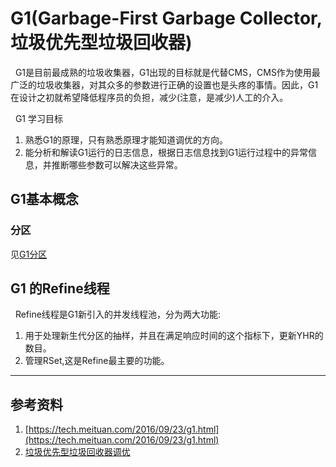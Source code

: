 # G1(Garbage-First Garbage Collector,垃圾优先型垃圾回收器)
&nbsp;&nbsp;G1是目前最成熟的垃圾收集器，G1出现的目标就是代替CMS，CMS作为使用最广泛的垃圾收集器，对其众多的参数进行正确的设置也是头疼的事情。因此，G1在设计之初就希望降低程序员的负担，减少(注意，是减少)人工的介入。

&nbsp;&nbsp;G1 学习目标
1. 熟悉G1的原理，只有熟悉原理才能知道调优的方向。
2. 能分析和解读G1运行的日志信息，根据日志信息找到G1运行过程中的异常信息，并推断哪些参数可以解决这些异常。

## G1基本概念
### 分区
见[G1分区](./002.G1分区.md)
## G1 的Refine线程
&nbsp;&nbsp;Refine线程是G1新引入的并发线程池，分为两大功能:
1. 用于处理新生代分区的抽样，并且在满足响应时间的这个指标下，更新YHR的数目。
2. 管理RSet,这是Refine最主要的功能。

---
## 参考资料
1. [https://tech.meituan.com/2016/09/23/g1.html](https://tech.meituan.com/2016/09/23/g1.html)
2. [垃圾优先型垃圾回收器调优](https://www.oracle.com/cn/technical-resources/articles/java/g1gc.html)